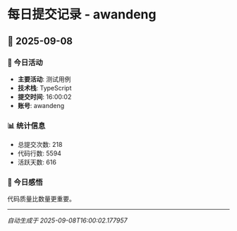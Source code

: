 # 每日提交记录 - awandeng

## 📅 2025-09-08

### 🎯 今日活动
- **主要活动**: 测试用例
- **技术栈**: TypeScript
- **提交时间**: 16:00:02
- **账号**: awandeng

### 📊 统计信息
- 总提交次数: 218
- 代码行数: 5594
- 活跃天数: 616

### 💭 今日感悟
代码质量比数量更重要。

---
*自动生成于 2025-09-08T16:00:02.177957*
